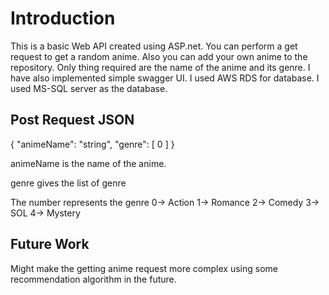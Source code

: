 # Introduction 
This is a basic Web API created using ASP.net. You can perform a get request to get a random anime. Also you can add your own anime to the repository. Only thing required are the name of the anime and its genre.
I have also implemented simple swagger UI. I used AWS RDS for database. I used MS-SQL server as the database.

## Post Request JSON
{
  "animeName": "string",
  "genre": [
    0
  ]
}

animeName is the name of the anime.

genre gives the list of genre

The number represents the genre
0-> Action
1-> Romance
2-> Comedy
3-> SOL
4-> Mystery

## Future Work 
Might make the getting anime request more complex using some recommendation algorithm in the future.

